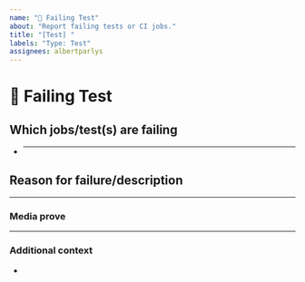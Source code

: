 ```yaml
---
name: "💉 Failing Test"
about: "Report failing tests or CI jobs."
title: "[Test] "
labels: "Type: Test"
assignees: albertparlys
---
```


# **💉 Failing Test**

## **Which jobs/test(s) are failing**

<!-- The CI jobs or tests that are failing -->

- ***

## **Reason for failure/description**

<!-- Try to describe why the test is failing or what we are missing to make it pass. -->

---

### **Media prove**

<!-- If applicable, add screenshots or videos to help explain your problem. -->

---

### **Additional context**

<!-- Add any other context or additional information about the problem here. -->

-

<!--📛📛📛📛📛📛📛📛📛📛📛📛📛📛📛📛📛📛📛📛📛📛📛📛📛📛📛📛📛📛

Oh, hi there! 😄

To expedite issue processing, please search open and closed issues before submitting a new one.
Please read our Rules of Conduct at this repository's `.github/CODE_OF_CONDUCT.md`

📛📛📛📛📛📛📛📛📛📛📛📛📛📛📛📛📛📛📛📛📛📛📛📛📛📛📛📛📛📛📛📛-->
